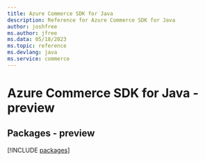 ```yaml
---
title: Azure Commerce SDK for Java
description: Reference for Azure Commerce SDK for Java
author: joshfree
ms.author: jfree
ms.data: 05/18/2023
ms.topic: reference
ms.devlang: java
ms.service: commerce
---
```

# Azure Commerce SDK for Java - preview
## Packages - preview
[!INCLUDE [packages](commerce-index.md)]
